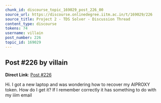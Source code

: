 ```yaml
---
chunk_id: discourse_topic_169029_post_226_00
source_url: https://discourse.onlinedegree.iitm.ac.in/t/169029/226
source_title: Project 2 - TDS Solver - Discussion Thread
content_type: discourse
tokens: 74
username: villain
post_number: 226
topic_id: 169029
---
```


## Post #226 by villain

**Direct Link**: [Post #226](https://discourse.onlinedegree.iitm.ac.in/t/169029/226)

Hi. I got a new laptop and was wondering how to recover my AIPROXY token. How do I get it? If I remember correctly it has something to do with my iiim email
